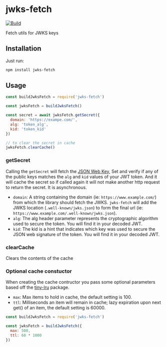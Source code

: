# jwks-fetch

[![Build](https://github.com/nearform/jwks-fetch/workflows/CI/badge.svg)](https://github.com/nearform/jwks-fetch/actions?query=workflow%3ACI)

Fetch utils for JWKS keys

## Installation

Just run:

```bash
npm install jwks-fetch
```

## Usage

```javascript
const buildJwksFetch = require('jwks-fetch')

const jwksFetch = buildJwksFetch()

const secret = await jwksFetch.getSecret({
  domain: 'https://exampe.com/',
  alg: 'token_alg',
  kid: 'token_kid'
})

// to clear the secret in cache
jwksFetch.clearCache()

```


### getSecret

Calling the `getSecret` will fetch the [JSON Web Key](https://tools.ietf.org/html/rfc7517), Set and verify if any of the public keys matches the `alg` and `kid` values of your JWT token.  And it will cache the secret so if called again it will not make another http request to return the secret.  It is asynchronous.

- `domain`: A string containing the domain (ie: `https://www.example.com/`) from which the library should fetch the JWKS. `jwks-fetch` will add the JWKS location (`.well-known/jwks.json`) to form the final url (ie: `https://www.example.com/.well-known/jwks.json`).
- `alg`: The alg header parameter represents the cryptographic algorithm used to secure the token. You will find it in your decoded JWT.
- `kid`: The kid is a hint that indicates which key was used to secure the JSON web signature of the token. You will find it in your decoded JWT.

### clearCache

Clears the contents of the cache

### Optional cache constuctor

When creating the cache contructor you pass some optional parameters based off the [tiny-lru](https://www.npmjs.com/package/tiny-lru) package.
- `max`: Max items to hold in cache, the default setting is 100.
- `ttl`: Milliseconds an item will remain in cache; lazy expiration upon next get() of an item, the default setting is 60000.

```javascript
const buildJwksFetch = require('jwks-fetch')

const jwksFetch = buildJwksFetch({
  max: 500,
  ttl: 60 * 1000
})
```


